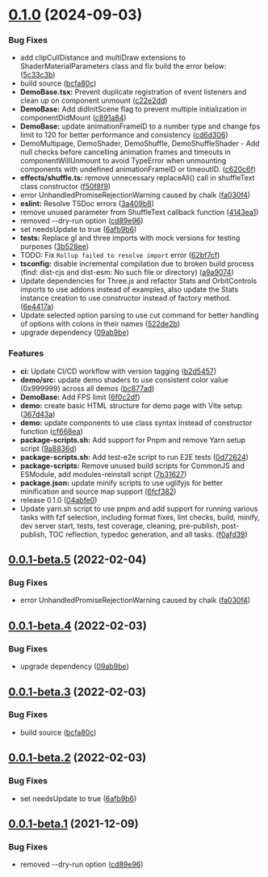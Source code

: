 # [0.1.0](https://github.com/gumob/three-text-geometry/compare/0.0.0...0.1.0) (2024-09-03)


### Bug Fixes

* add clipCullDistance and multiDraw extensions to ShaderMaterialParameters class and fix build the error below: ([5c33c3b](https://github.com/gumob/three-text-geometry/commit/5c33c3be467f882b71f94b0d8fa7eaf3f9b63599))
* build source ([bcfa80c](https://github.com/gumob/three-text-geometry/commit/bcfa80cef3d21d69f6234f244ab78284410b6869))
* **DemoBase.tsx:** Prevent duplicate registration of event listeners and clean up on component unmount ([c22e2dd](https://github.com/gumob/three-text-geometry/commit/c22e2dd7ba775f3d1d846b6d4bdff109aa62e50e))
* **DemoBase:** Add didInitScene flag to prevent multiple initialization in componentDidMount ([c891a84](https://github.com/gumob/three-text-geometry/commit/c891a84ed9c6adaf2c2ed2fcbf5d37064e2abdc2))
* **DemoBase:** update animationFrameID to a number type and change fps limit to 120 for better performance and consistency ([cd6d306](https://github.com/gumob/three-text-geometry/commit/cd6d306518fb6ffae918f74bb3f25fc9e6deb4dd))
* DemoMultipage, DemoShader, DemoShuffle, DemoShuffleShader - Add null checks before cancelling animation frames and timeouts in componentWillUnmount to avoid TypeError when unmounting components with undefined animationFrameID or timeoutID. ([c620c6f](https://github.com/gumob/three-text-geometry/commit/c620c6f4db7e35908b88c4d3c2858e96e5d01a96))
* **effects/shuffle.ts:** remove unnecessary replaceAll() call in shuffleText class constructor ([f50f8f9](https://github.com/gumob/three-text-geometry/commit/f50f8f9f20a951d478c0b9a1962acb92c6df6261))
* error UnhandledPromiseRejectionWarning caused by chalk ([fa030f4](https://github.com/gumob/three-text-geometry/commit/fa030f409ab20c00d7a5041aba2f5f8fb5169c56))
* **eslint:** Resolve TSDoc errors ([3a409b8](https://github.com/gumob/three-text-geometry/commit/3a409b8b61daeb6e017da4c95a335a861856346f))
* remove unused parameter from ShuffleText callback function ([4143ea1](https://github.com/gumob/three-text-geometry/commit/4143ea15c4161a143cbccec47a89d6961cb43582))
* removed --dry-run option ([cd89e96](https://github.com/gumob/three-text-geometry/commit/cd89e96904869116c16c722a5cc16aaaf26b36c4))
* set needsUpdate to true ([6afb9b6](https://github.com/gumob/three-text-geometry/commit/6afb9b6bdcb814e626faede63958609ff8062eed))
* **tests:** Replace gl and three imports with mock versions for testing purposes ([3b528ee](https://github.com/gumob/three-text-geometry/commit/3b528ee38e196b49bcca249328f062a880830ad5))
* TODO: Fix `Rollup failed to resolve import` error ([62bf7cf](https://github.com/gumob/three-text-geometry/commit/62bf7cfdcbf2f77b7deb7c74238d36a3555cb392))
* **tsconfig:** disable incremental compilation due to broken build process (find: dist-cjs and dist-esm: No such file or directory) ([a9a9074](https://github.com/gumob/three-text-geometry/commit/a9a9074c09490b7b5cbfc9f1507142f07144a34f))
* Update dependencies for Three.js and refactor Stats and OrbitControls imports to use addons instead of examples, also update the Stats instance creation to use constructor instead of factory method. ([6e4417a](https://github.com/gumob/three-text-geometry/commit/6e4417a5e026412ae849ce055289b0e6b1d6fad5))
* Update selected option parsing to use cut command for better handling of options with colons in their names ([522de2b](https://github.com/gumob/three-text-geometry/commit/522de2bea0c06e678db7362d634dd573531e7bf3))
* upgrade dependency ([09ab9be](https://github.com/gumob/three-text-geometry/commit/09ab9beb572e0681065cca6c236487ca39e4c648))


### Features

* **ci:** Update CI/CD workflow with version tagging ([b2d5457](https://github.com/gumob/three-text-geometry/commit/b2d545760b6bcf445e8e16ed54b2047a200afb63))
* **demo/src:** update demo shaders to use consistent color value (0x999999) across all demos ([bc877ad](https://github.com/gumob/three-text-geometry/commit/bc877ad79f6648111e122a48f92e2ace15912745))
* **DemoBase:** Add FPS limit ([6f0c2df](https://github.com/gumob/three-text-geometry/commit/6f0c2dfc55d729055a62fba005912484c039efcc))
* **demo:** create basic HTML structure for demo page with Vite setup ([367d43a](https://github.com/gumob/three-text-geometry/commit/367d43a52cd81ffe3873d4c31f55f710a265bca5))
* **demo:** update components to use class syntax instead of constructor function ([cf668ea](https://github.com/gumob/three-text-geometry/commit/cf668eacfbd61c7198c3d59ac2f21a464c9c7338))
* **package-scripts.sh:** Add support for Pnpm and remove Yarn setup script ([9a8836d](https://github.com/gumob/three-text-geometry/commit/9a8836d9a709f849e1cedede8e0131c84035244a))
* **package-scripts.sh:** Add test-e2e script to run E2E tests ([0d72624](https://github.com/gumob/three-text-geometry/commit/0d72624f7e52dbd21213ecadf34e2598202f62d9))
* **package-scripts:** Remove unused build scripts for CommonJS and ESModule, add modules-reinstall script ([7b31627](https://github.com/gumob/three-text-geometry/commit/7b316276c523075f256375ea545abd9382e87489))
* **package.json:** update minify scripts to use uglifyjs for better minification and source map support ([6fcf382](https://github.com/gumob/three-text-geometry/commit/6fcf382c12a76005838936022e7beea3cfe8f4b6))
* release 0.1.0 ([04abfe0](https://github.com/gumob/three-text-geometry/commit/04abfe07f370cfe3af03415f084236a4c826691a))
* Update yarn.sh script to use pnpm and add support for running various tasks with fzf selection, including format fixes, lint checks, build, minify, dev server start, tests, test coverage, cleaning, pre-publish, post-publish, TOC reflection, typedoc generation, and all tasks. ([f0afd39](https://github.com/gumob/three-text-geometry/commit/f0afd392ae26e8ae93291b11d86c8a4f8fdce4cc))

## [0.0.1-beta.5](https://github.com/gumob/three-text-geometry/compare/0.0.1-beta.4...0.0.1-beta.5) (2022-02-04)

### Bug Fixes

- error UnhandledPromiseRejectionWarning caused by chalk ([fa030f4](https://github.com/gumob/three-text-geometry/commit/fa030f409ab20c00d7a5041aba2f5f8fb5169c56))

## [0.0.1-beta.4](https://github.com/gumob/three-text-geometry/compare/0.0.1-beta.3...0.0.1-beta.4) (2022-02-03)

### Bug Fixes

- upgrade dependency ([09ab9be](https://github.com/gumob/three-text-geometry/commit/09ab9beb572e0681065cca6c236487ca39e4c648))

## [0.0.1-beta.3](https://github.com/gumob/three-text-geometry/compare/0.0.1-beta.2...0.0.1-beta.3) (2022-02-03)

### Bug Fixes

- build source ([bcfa80c](https://github.com/gumob/three-text-geometry/commit/bcfa80cef3d21d69f6234f244ab78284410b6869))

## [0.0.1-beta.2](https://github.com/gumob/three-text-geometry/compare/0.0.1-beta.1...0.0.1-beta.2) (2022-02-03)

### Bug Fixes

- set needsUpdate to true ([6afb9b6](https://github.com/gumob/three-text-geometry/commit/6afb9b6bdcb814e626faede63958609ff8062eed))

## [0.0.1-beta.1](https://github.com/gumob/three-text-geometry/compare/0.0.0...0.0.1-beta.1) (2021-12-09)

### Bug Fixes

- removed --dry-run option ([cd89e96](https://github.com/gumob/three-text-geometry/commit/cd89e96904869116c16c722a5cc16aaaf26b36c4))
